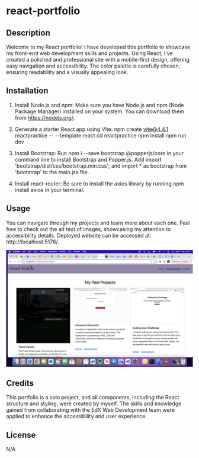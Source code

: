 # react-portfolio

## Description

Welcome to my React portfolio! I have developed this portfolio to showcase my front-end web development skills and projects. Using React, I've created a polished and professional site with a mobile-first design, offering easy navigation and accessibility. The color palette is carefully chosen, ensuring readability and a visually appealing look.

## Installation

1. Install Node.js and npm:
    Make sure you have Node.js and npm (Node Package Manager) installed on your system. You can download them from https://nodejs.org/.

2. Generate a starter React app using Vite:
    npm create vite@4.4.1 reactpractice -- --template react
    cd reactpractice
    npm install
    npm run dev

3. Install Bootstrap:
    Run npm i --save bootstrap @popperjs/core in your command line to install Bootstrap and Popper.js.
    Add import 'bootstrap/dist/css/bootstrap.min.css'; and import * as bootstrap from 'bootstrap' to the main.jsx file.

4. Install react-router:
    Be sure to install the axios library by running npm install axios in your terminal.


## Usage

You can navigate through my projects and learn more about each one. Feel free to check out the alt text of images, showcasing my attention to accessibility details. Deployed website can be accessed at: http://localhost:5176/. 

![alt text](./portfolio/src/images/react-portfolio.png)

## Credits

This portfolio is a solo project, and all components, including the React structure and styling, were created by myself. The skills and knowledge gained from collaborating with the EdX Web Development team were applied to enhance the accessibility and user experience.

## License

N/A
